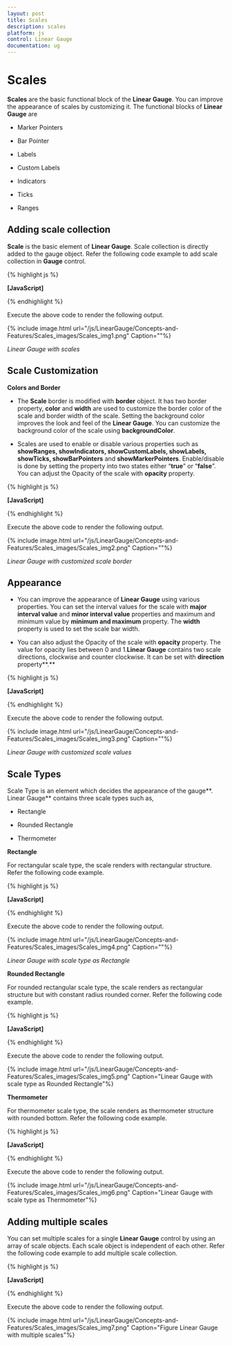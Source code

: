 ```yaml
---
layout: post
title: Scales
description: scales
platform: js
control: Linear Gauge
documentation: ug
---
```


# Scales

**Scales** are the basic functional block of the **Linear Gauge**. You can improve the appearance of scales by customizing it. The functional blocks of **Linear Gauge** are 

* Marker Pointers

* Bar Pointer

* Labels

* Custom Labels

* Indicators

* Ticks

* Ranges



## Adding scale collection

**Scale** is the basic element of **Linear Gauge**. Scale collection is directly added to the gauge object. Refer the following code example to add scale collection in **Gauge** control. 



{% highlight js %}

**[JavaScript]**
<div id="LinearGauge1"></div>   
<script type="text/javascript">
$(function () {
// For Linear Gauge rendering
$("#LinearGauge1").ejLinearGauge({
enableAnimation: false,
frame: { backgroundImageUrl:"../images/gauge/Gauge_linear_light.png"},
 // For Adding Scale collection
**scales: [{**
width:8,
position:{x:20,y:50},
backgroundColor: "Grey",
border: { color: "Grey", width: 1 },
showMarkerPointers: true, showBarPointers: false,
// For Adding label collection
 labels: [{ distanceFromScale: { x: 50, y: 0 } }],
// For Adding marker pointer collection
markerPointers: [{ type: "pentagon", placement: "near", 
 length: 10, width: 20, distanceFromScale: 20, backgroundColor: "#FE8282" 
}],
// For Adding tick collection
ticks: [{
type: "majorinterval", width: 2,
color: "#8c8c8c", distanceFromScale: { x: 30, y: 0 }
},
{
type: "minorinterval", width: 1, height: 6,
color: "#8c8c8c", distanceFromScale: { x: 30, y: 0 }
}]
**}]**
});
});
</script>


{% endhighlight %}



Execute the above code to render the following output.

{% include image.html url="/js/LinearGauge/Concepts-and-Features/Scales_images/Scales_img1.png" Caption=""%}

_Linear Gauge with scales_

## Scale Customization

**Colors and Border**

* The **Scale** border is modified with **border** object. It has two border property, **color** and **width**  are used to customize the border color of the scale and border width of the scale. Setting the background color improves the look and feel of the **Linear Gauge**. You can customize the background color of the scale using **backgroundColor**. 

* Scales are used to enable or disable various properties such as **showRanges, showIndicators, showCustomLabels, showLabels, showTicks, showBarPointers** and **showMarkerPointers**. Enable/disable is done by setting the property into two states either “**true**” or “**false**”. You can adjust the Opacity of the scale with **opacity** property.



{% highlight js %}

**[JavaScript]**
<div id="LinearGauge1"></div>   
   <script type="text/javascript">
 $(function () {
//For Linear gauge rendering  
$("#LinearGauge1").ejLinearGauge({
enableAnimation: false,
frame: { backgroundImageUrl:"../images/gauge/Gauge_linear_light.png"},
//For Adding scale collection
scales: [{
width: 8,
position: { x: 20, y: 50 },
backgroundColor: "#FE8282",
border: { color: "Red", width: 1 },
//For Adding opacity
**opacity: 0.5,**
//For Adding Shadow offset
 **shadowOffset: 10,**
type: "roundedrectangle",
**showMarkerPointers: true,** 
**showBarPointers: false,**
//For Adding label collection
labels: [{ distanceFromScale: { x: 50, y: 0 } }],
//For Adding marker pointer collection
markerPointers: [{
type: "pentagon", placement: "near",length: 10, 
width: 20, distanceFromScale: 20, backgroundColor: "#C9E1E5"
}],
//For Adding ticks collection
ticks: [{
type: "majorinterval", width: 2,
color: "#8c8c8c", distanceFromScale: { x: 30, y: 0 }
},
{
type: "minorinterval", width: 1, height: 6,
color: "#8c8c8c", distanceFromScale: { x: 30, y: 0 }
}]
  }]
});            
});
 </script>


{% endhighlight %}



Execute the above code to render the following output.

{% include image.html url="/js/LinearGauge/Concepts-and-Features/Scales_images/Scales_img2.png" Caption=""%}

_Linear Gauge with customized scale border_

## Appearance 

* You can improve the appearance of **Linear Gauge** using various properties. You can set the interval values for the scale with **major interval value** and **minor interval value** properties and maximum and minimum value by **minimum and maximum** property. The **width** property is used to set the scale bar width. 

* You can also adjust the Opacity of the scale with **opacity** property. The value for opacity lies between 0 and 1.**Linear Gauge** contains two scale directions, clockwise and counter clockwise. It can be set with **direction** property**.**



{% highlight js %}

**[JavaScript]**
<div id="LinearGauge1"></div>
<script type="text/javascript">
$(function () {
// For Linear Gauge rendering
$("#LinearGauge1").ejLinearGauge({
enableAnimation: false,
frame: { backgroundImageUrl: "../images/gauge/Gauge_linear_light.png" },
scales: [{
//For Adding scale width
**width: 18,**
//For Adding scale minimum value
**minimum:10,**
//For Adding scale maximum value
**maximum:210,**
//For Adding scale minor interval value
**minorIntervalValue:25,**
//For Adding scale major interval value
**majorIntervalValue:50,**
//For Adding scale direction
**direction: "counterclockwise",**
position: { x: 20, y: 50 },
backgroundColor: "Grey",
border: { color: "Grey", width: 1 },
showMarkerPointers: true, showBarPointers: false,

//Adding label collection
labels: [{ distanceFromScale: { x: 50, y: 0 } }],

//Adding marker pointer collection
markerPointers: [{
type: "pentagon", placement: "near",
length: 10, width: 20, distanceFromScale: 20,
backgroundColor: "#FE8282"
}],

//Adding tick collection
ticks: [{
type: "majorinterval", width: 2,
color: "#8c8c8c", distanceFromScale: { x: 30, y: 0 }
},
{
type: "minorinterval", width: 1, height: 6,
color: "#8c8c8c", distanceFromScale: { x: 30, y: 0 }
}]
}]
});
});
</script>


{% endhighlight %}



Execute the above code to render the following output.

{% include image.html url="/js/LinearGauge/Concepts-and-Features/Scales_images/Scales_img3.png" Caption=""%}

_Linear Gauge with customized scale values_

## Scale Types

Scale Type is an element which decides the appearance of the gauge**. Linear Gauge** contains three scale types such as,

* Rectangle

* Rounded Rectangle

* Thermometer

**Rectangle**

For rectangular scale type, the scale renders with rectangular structure. Refer the following code example.

{% highlight js %}

**[JavaScript]**
<div id="LinearGauge1"></div>
<script type="text/javascript">
$(function () {
// For Linear Gauge rendering
$("#LinearGauge1").ejLinearGauge({
enableAnimation: false,
frame: { backgroundImageUrl: "../images/gauge/Gauge_linear_light.png" },

//For Adding Scale collection
scales: [{
width: 18, length: 300,
position: { x: 54, y: 50 },

//For Adding Scale type as rectangle
**type: "rectangle",**
backgroundColor: "#C0B08E",
border: { color: "#C0B08E", width: 1 },
showMarkerPointers: false, showBarPointers: false,

//For Adding tick collection
ticks: [{
type: "majorinterval", width: 2,
color: "#206BA4", distanceFromScale: { x: -27, y: 0 },
placement: "far"
},
{
type: "minorinterval", width: 1, height: 6,
color: "#206BA4", distanceFromScale: { x: -27, y: 0 },
placement: "far"
}]
}]
});
});
</script>


{% endhighlight %}



Execute the above code to render the following output.

{% include image.html url="/js/LinearGauge/Concepts-and-Features/Scales_images/Scales_img4.png" Caption=""%}

_Linear Gauge with scale type as Rectangle_

**Rounded Rectangle**

For rounded rectangular scale type, the scale renders as rectangular structure but with constant radius rounded corner. Refer the following code example.

{% highlight js %}

**[JavaScript]**
<div id="LinearGauge1"></div>
<script type="text/javascript">
$(function () {
// For Linear Gauge ren**d**ering
$("#LinearGauge1").ejLinearGauge({
enableAnimation: false,
frame: { backgroundImageUrl: "../images/gauge/Gauge_linear_light.png" },

//For Adding Scales
scales: [{
width: 8,
direction: ej.datavisualization.LinearGauge.Directions.Clockwise,
position: { x: 60, y: 50 },

//Adding scale type as rounded rectangle
**type: "roundedrectangle",**

backgroundColor: "#206BA4",
border: { color: "#206BA4", width: 1 },

//Adding label collection
labels: [{ distanceFromScale: {x:-20,y:0}}],

//Adding tick collection
ticks: [{
type: "majorinterval", width: 2,
color: "#206BA4", distanceFromScale: { x: -27, y: 0 },
placement: "far"
},
{
type: "minorinterval", width: 1, height: 6,
color: "#206BA4", distanceFromScale: { x: -27, y: 0 },
placement: "far"
}]
}]
});
});
</script>


{% endhighlight %}

Execute the above code to render the following output.



{% include image.html url="/js/LinearGauge/Concepts-and-Features/Scales_images/Scales_img5.png" Caption="Linear Gauge with scale type as Rounded Rectangle"%}

**Thermometer**

For thermometer scale type, the scale renders as thermometer structure with rounded bottom. Refer the following code example.



{% highlight js %}

**[JavaScript]**
<div id="LinearGauge1"></div>
<script type="text/javascript">
$(function () {
// For Linear Gauge ren**d**ering
$("#LinearGauge1").ejLinearGauge({
enableAnimation: false,
frame: { backgroundImageUrl: "../images/gauge/Gauge_linear_light.png" },
scales: [{
width: 18, length: 300,
position: { x: 54, y: 50 },
//Adding scale type as thermometer
**type: "thermometer",**
backgroundColor: "#C0B08E",
border: { color: "#C0B08E", width: 1 },
showMarkerPointers: false, showBarPointers: false,

//Adding tick collection
ticks: [{
type: "majorinterval", width: 2,
color: "#206BA4", distanceFromScale: { x: -27, y: 0 },
placement: "far"
},
{
type: "minorinterval", width: 1, height: 6,
color: "#206BA4", distanceFromScale: { x: -27, y: 0 },
placement: "far"
}]
}]
});
});    
</script>


{% endhighlight %}



Execute the above code to render the following output.

{% include image.html url="/js/LinearGauge/Concepts-and-Features/Scales_images/Scales_img6.png" Caption="Linear Gauge with scale type as Thermometer"%}

## Adding multiple scales

You can set multiple scales for a single **Linear Gauge** control by using an array of scale objects. Each scale object is independent of each other. Refer the following code example to add multiple scale collection.



{% highlight js %}

**[JavaScript]**
<div id="LinearGauge1"></div>
<script type="text/javascript">
$(function () {
// For Linear Gauge ren**d**ering
$("#LinearGauge1").ejLinearGauge({
enableAnimation: false,
frame: { backgroundImageUrl: "../images/gauge/Gauge_linear_light.png" },
//Adding Scale collection
scales: [
//Adding Scale 1
{
width: 8,
position: { x: 15, y: 50 },
backgroundColor: "Grey",
border: { color: "Grey", width: 1 },
showMarkerPointers: true, showBarPointers: false,

//Adding label collection
labels: [{ distanceFromScale: { x: 50, y: 0 } }],

//Adding marker pointer collection
markerPointers: [{
type: "pentagon", placement: "near",
length: 10, width: 20, distanceFromScale: 20,
backgroundColor: "#FE8282"
}],

//Adding tick collection
ticks: [{
type: "majorinterval", width: 2,
color: "#8c8c8c", distanceFromScale: { x: 30, y: 0 }
},
{
type: "minorinterval", width: 1, height: 6,
color: "#8c8c8c", distanceFromScale: { x: 30, y: 0 }
}]
},
//Adding Scale 2
{
width: 8,direction:ej.datavisualization.LinearGauge.Directions.Clockwise,
position: { x: 90, y: 50 },type:"roundedrectangle",
backgroundColor: "#206BA4",
border: { color: "#206BA4", width: 1 },
showMarkerPointers: false, showBarPointers: false, showLabels: false,
ticks: [{
type: "majorinterval", width: 2,
color: "#206BA4", distanceFromScale: { x: -27, y: 0 },placement:"far"
},
{
type: "minorinterval", width: 1, height: 6,
color: "#206BA4", distanceFromScale: { x: -27, y: 0 },
placement: "far"
}]
},
//Adding Scale 3
{
width: 18,length:300,
position: { x: 54, y: 50 }, type: "thermometer",
backgroundColor: "#C0B08E",
border: { color: "#C0B08E", width: 1 },
showMarkerPointers: false, showBarPointers: false,
showLabels: false,showTicks:false,
}]
});
});
</script>


{% endhighlight %}



Execute the above code to render the following output.

{% include image.html url="/js/LinearGauge/Concepts-and-Features/Scales_images/Scales_img7.png" Caption="Figure Linear Gauge with multiple scales"%}

